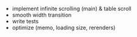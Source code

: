 - implement infinite scrolling (main) & table scroll
- smooth width transition
- write tests
- optimize (memo, loading size, rerenders)
